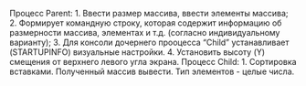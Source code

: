 
Процесс Parent: 
	1. Ввести размер массива,  ввести элементы массива;
	2. Формирует командную строку, которая содержит информацию об размерности массива, элементах и т.д. (согласно индивидуальному варианту);
	3. Для консоли дочернего прооцесса “Child” устанавливает (STARTUPINFO) визуальные настройки.
	4. Установить высоту (Y) смещения от верхнего левого угла экрана.
Процесс Child:
	1. Сортировка вставками. Полученный массив вывести.  Тип элементов   - целые числа.

